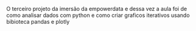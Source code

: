 O terceiro projeto da imersão da empowerdata e dessa vez a aula foi de como analisar dados com python e como criar graficos iterativos
usando bibioteca pandas e plotly
